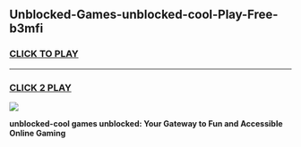 
## Unblocked-Games-unblocked-cool-Play-Free-b3mfi
<h3>
<a href="https://premium76.site?title=unblocked-cool&ref=18A1">CLICK TO PLAY</a></h3>
<hr>

<h3>
<a href="https://premium76.site?title=unblocked-cool&ref=18A1">CLICK 2 PLAY</a>
  
</h3>

<a href="https://premium76.site?title=unblocked-cool&ref=18A1"><img src="https://clearcache.store/games.png"></a>


**unblocked-cool games unblocked: Your Gateway to Fun and Accessible Online Gaming**
